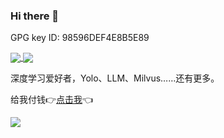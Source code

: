 ### Hi there 👋

GPG key ID: 98596DEF4E8B5E89

<a href="https://github.com/anuraghazra/github-readme-stats">
  <img align="center" src="https://github-readme-stats.vercel.app/api?username=Deng-Xian-Sheng&show_icons=true&count_private=true&locale=cn" />
  <img align="center" src="https://github-readme-stats.vercel.app/api/top-langs/?username=Deng-Xian-Sheng&locale=cn" />
</a>

深度学习爱好者，Yolo、LLM、Milvus……还有更多。

给我付钱👉<a href="">点击我</a>👈

<img align="center" src="https://user-images.githubusercontent.com/28264271/132943683-39d380e0-5579-4a2b-8071-5134d5d8e260.png" />

<!--
**Deng-Xian-Sheng/Deng-Xian-Sheng** is a ✨ _special_ ✨ repository because its `README.md` (this file) appears on your GitHub profile.

Here are some ideas to get you started:

- 🔭 I’m currently working on ...
- 🌱 I’m currently learning ...
- 👯 I’m looking to collaborate on ...
- 🤔 I’m looking for help with ...
- 💬 Ask me about ...
- 📫 How to reach me: ...
- 😄 Pronouns: ...
- ⚡ Fun fact: ...
-->
